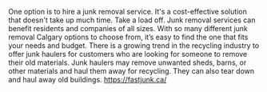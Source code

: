 
One option is to hire a junk removal service. It's a cost-effective solution that doesn't take up much time. Take a load off. Junk removal services can benefit residents and companies of all sizes. With so many different junk removal Calgary  options to choose from, it’s easy to find the one that fits your needs and budget.
There is a growing trend in the recycling industry to offer junk haulers for customers who are looking for someone to remove their old materials. Junk haulers may remove unwanted sheds, barns, or other materials and haul them away for recycling. They can also tear down and haul away old buildings.
https://fastjunk.ca/
